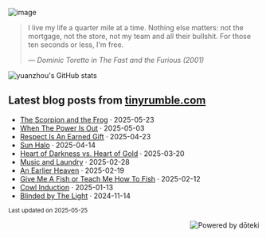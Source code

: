 ![image](https://github.com/user-attachments/assets/aa76c09f-5ceb-49df-86ab-9030388ce1ed)

>I live my life a quarter mile at a time. Nothing else matters: not the mortgage, not the store, not my team and all their bullshit. For those ten seconds or less, I'm free.
>
> &mdash; <cite>Dominic Toretto in The Fast and the Furious (2001)</cite>

![yuanzhou's GitHub stats](https://github-readme-stats.vercel.app/api?username=yuanzhou\&rank_icon=github&show_icons=true&include_all_commits=true&show=reviews,prs_merged&theme=buefy&hide_border=true)

## Latest blog posts from [tinyrumble.com](https://tinyrumble.com/)

<!-- blog start -->
- [The Scorpion and the Frog](https://tinyrumble.com/posts/2025-05-23-scorpion-and-frog/) · 2025-05-23
- [When The Power Is Out](https://tinyrumble.com/posts/2025-05-03-when-power-out/) · 2025-05-03
- [Respect Is An Earned Gift](https://tinyrumble.com/posts/2025-04-23-respect/) · 2025-04-23
- [Sun Halo](https://tinyrumble.com/posts/2025-04-14-sun-halo/) · 2025-04-14
- [Heart of Darkness vs. Heart of Gold](https://tinyrumble.com/posts/2025-03-20-heart-of-darkness-vs-gold/) · 2025-03-20
- [Music and Laundry](https://tinyrumble.com/posts/2025-02-28-music-and-laundry/) · 2025-02-28
- [An Earlier Heaven](https://tinyrumble.com/posts/2025-02-19-an-earlier-heaven/) · 2025-02-19
- [Give Me A Fish or Teach Me How To Fish](https://tinyrumble.com/posts/2025-02-12-spontaneous-poem/) · 2025-02-12
- [Cowl Induction](https://tinyrumble.com/posts/2025-01-13-cowl-induction/) · 2025-01-13
- [Blinded by The Light](https://tinyrumble.com/posts/2024-11-14-blinded-by-the-light/) · 2024-11-14
<!-- blog end -->

<sub>Last updated on <!-- last_updated start -->2025-05-25<!-- last_updated end --></sub>

<a href="https://doteki.org"><img src="https://img.shields.io/badge/powered_by-d%C5%8Dteki-0?style=flat-square&labelColor=202b2d&color=5E936C" align="right" alt="Powered by dōteki"></a>
